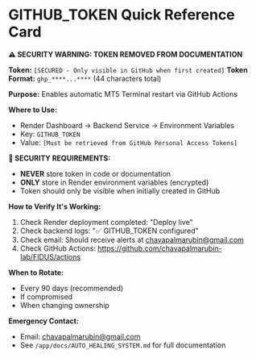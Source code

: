 # GITHUB_TOKEN Quick Reference Card

**⚠️ SECURITY WARNING: TOKEN REMOVED FROM DOCUMENTATION**

**Token:** `[SECURED - Only visible in GitHub when first created]`
**Token Format:** `ghp_****...****` (44 characters total)

**Purpose:** Enables automatic MT5 Terminal restart via GitHub Actions

**Where to Use:**
- Render Dashboard → Backend Service → Environment Variables
- Key: `GITHUB_TOKEN`
- Value: `[Must be retrieved from GitHub Personal Access Tokens]`

**🔐 SECURITY REQUIREMENTS:**
- **NEVER** store token in code or documentation
- **ONLY** store in Render environment variables (encrypted)
- Token should only be visible when initially created in GitHub

**How to Verify It's Working:**
1. Check Render deployment completed: "Deploy live"
2. Check backend logs: "✅ GITHUB_TOKEN configured"
3. Check email: Should receive alerts at chavapalmarubin@gmail.com
4. Check GitHub Actions: https://github.com/chavapalmarubin-lab/FIDUS/actions

**When to Rotate:**
- Every 90 days (recommended)
- If compromised
- When changing ownership

**Emergency Contact:**
- Email: chavapalmarubin@gmail.com
- See `/app/docs/AUTO_HEALING_SYSTEM.md` for full documentation
